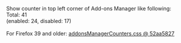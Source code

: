 Show counter in top left corner of Add-ons Manager like following:
<br>Total: 41
<br>(enabled: 24, disabled: 17)
<br>
<br>For Firefox 39 and older: <a href="https://github.com/Infocatcher/UserStyles/blob/52aa582723f5d60a4f64f4c9f712542407e58c6b/Addons_Manager_Counters/addonsManagerCounters.css">addonsManagerCounters.css @ 52aa5827</a>